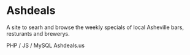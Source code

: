 # Ashdeals
A site to searh and browse the weekly specials of local Asheville bars, resturants and brewerys. 

PHP / JS / MySQL
Ashdeals.us
